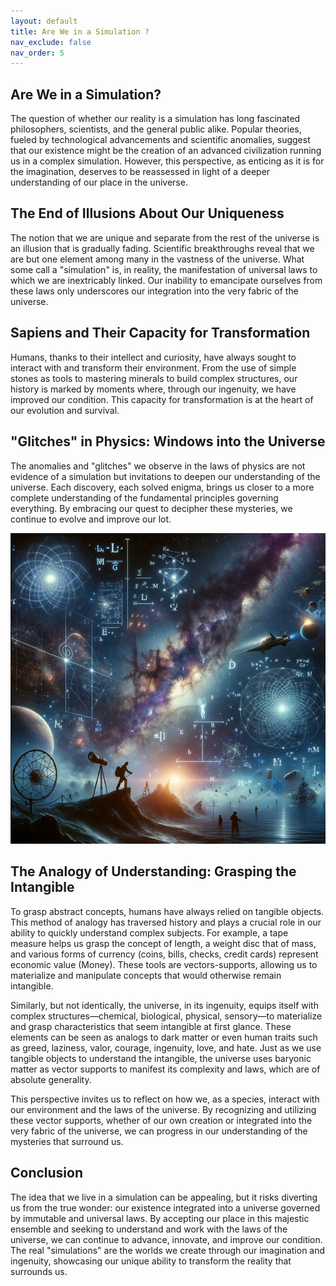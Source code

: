 ```yaml
---
layout: default
title: Are We in a Simulation ?
nav_exclude: false
nav_order: 5
---
```


## Are We in a Simulation?

The question of whether our reality is a simulation has long fascinated philosophers, scientists, and the general public alike. Popular theories, fueled by technological advancements and scientific anomalies, suggest that our existence might be the creation of an advanced civilization running us in a complex simulation. However, this perspective, as enticing as it is for the imagination, deserves to be reassessed in light of a deeper understanding of our place in the universe.

## The End of Illusions About Our Uniqueness

The notion that we are unique and separate from the rest of the universe is an illusion that is gradually fading. Scientific breakthroughs reveal that we are but one element among many in the vastness of the universe. What some call a "simulation" is, in reality, the manifestation of universal laws to which we are inextricably linked. Our inability to emancipate ourselves from these laws only underscores our integration into the very fabric of the universe.

## Sapiens and Their Capacity for Transformation

Humans, thanks to their intellect and curiosity, have always sought to interact with and transform their environment. From the use of simple stones as tools to mastering minerals to build complex structures, our history is marked by moments where, through our ingenuity, we have improved our condition. This capacity for transformation is at the heart of our evolution and survival.

## "Glitches" in Physics: Windows into the Universe

The anomalies and "glitches" we observe in the laws of physics are not evidence of a simulation but invitations to deepen our understanding of the universe. Each discovery, each solved enigma, brings us closer to a more complete understanding of the fundamental principles governing everything. By embracing our quest to decipher these mysteries, we continue to evolve and improve our lot.

![simulateR](/images/simulateR.png)

## The Analogy of Understanding: Grasping the Intangible

To grasp abstract concepts, humans have always relied on tangible objects. This method of analogy has traversed history and plays a crucial role in our ability to quickly understand complex subjects. For example, a tape measure helps us grasp the concept of length, a weight disc that of mass, and various forms of currency (coins, bills, checks, credit cards) represent economic value (Money). These tools are vectors-supports, allowing us to materialize and manipulate concepts that would otherwise remain intangible.

Similarly, but not identically, the universe, in its ingenuity, equips itself with complex structures—chemical, biological, physical, sensory—to materialize and grasp characteristics that seem intangible at first glance. These elements can be seen as analogs to dark matter or even human traits such as greed, laziness, valor, courage, ingenuity, love, and hate. Just as we use tangible objects to understand the intangible, the universe uses baryonic matter as vector supports to manifest its complexity and laws, which are of absolute generality.

This perspective invites us to reflect on how we, as a species, interact with our environment and the laws of the universe. By recognizing and utilizing these vector supports, whether of our own creation or integrated into the very fabric of the universe, we can progress in our understanding of the mysteries that surround us.

## Conclusion

The idea that we live in a simulation can be appealing, but it risks diverting us from the true wonder: our existence integrated into a universe governed by immutable and universal laws. By accepting our place in this majestic ensemble and seeking to understand and work with the laws of the universe, we can continue to advance, innovate, and improve our condition. The real "simulations" are the worlds we create through our imagination and ingenuity, showcasing our unique ability to transform the reality that surrounds us.
